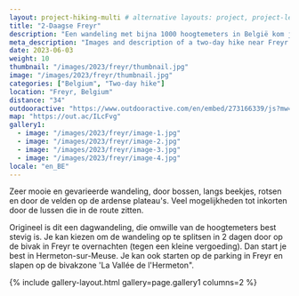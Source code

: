 ```yaml
---
layout: project-hiking-multi # alternative layouts: project, project-left, project-right, project-top
title: "2-Daagse Freyr"
description: "Een wandeling met bijna 1000 hoogtemeters in België kom je niet elke dag tegen. Deze tocht wordt gebruikt als ingangstest voor het mount coach programma van de belgische klim- en bergsportfederatie (KBF). Het is een stevige dagwandeling met mogelijkheid tot opsplitsing in 2 dagen door een bivak in Freyr."
meta_description: "Images and description of a two-day hike near Freyr (Dinant) in Belgium."
date: 2023-06-03
weight: 10
thumbnail: "/images/2023/freyr/thumbnail.jpg"
image: "/images/2023/freyr/thumbnail.jpg"
categories: ["Belgium", "Two-day hike"]
location: "Freyr, Belgium"
distance: "34"
outdooractive: "https://www.outdooractive.com/en/embed/273166339/js?mw=false&usr=4imcb1&key=USR-LKA30EGO-EMWGMIS4-4OSSTG7J"
map: "https://out.ac/ILcFvg"
gallery1:
  - image: "/images/2023/freyr/image-1.jpg"
  - image: "/images/2023/freyr/image-2.jpg"
  - image: "/images/2023/freyr/image-3.jpg"
  - image: "/images/2023/freyr/image-4.jpg"
locale: "en_BE"
---
```


Zeer mooie en gevarieerde wandeling, door bossen, langs beekjes, rotsen en door de velden op de ardense plateau's. Veel mogelijkheden tot inkorten door de lussen die in de route zitten. 

Origineel is dit een dagwandeling, die omwille van de hoogtemeters best stevig is. Je kan kiezen om de wandeling op te splitsen in 2 dagen door op de bivak in Freyr te overnachten (tegen een kleine vergoeding). Dan start je best in Hermeton-sur-Meuse. Je kan ook starten op de parking in Freyr en slapen op de bivakzone 'La Vallée de l'Hermeton".

{% include gallery-layout.html gallery=page.gallery1 columns=2 %}

